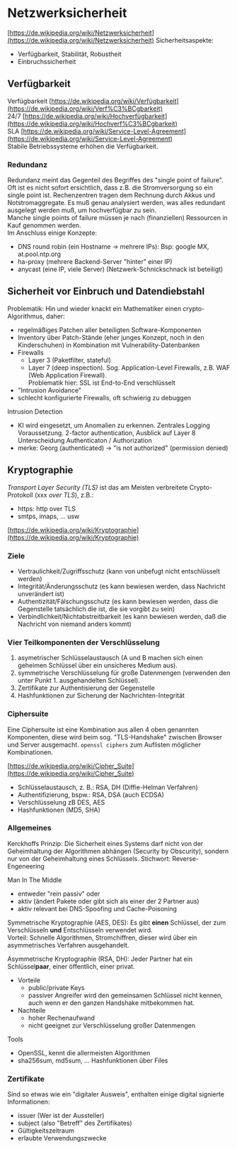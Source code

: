 # Netzwerksicherheit

[https://de.wikipedia.org/wiki/Netzwerksicherheit](https://de.wikipedia.org/wiki/Netzwerksicherheit)
Sicherheitsaspekte:

- Verfügbarkeit, Stabilität, Robustheit
- Einbruchssicherheit

## Verfügbarkeit

Verfügbarkeit [https://de.wikipedia.org/wiki/Verfügbarkeit](https://de.wikipedia.org/wiki/Verf%C3%BCgbarkeit)  
24/7 [https://de.wikipedia.org/wiki/Hochverfügbarkeit](https://de.wikipedia.org/wiki/Hochverf%C3%BCgbarkeit)  
SLA [https://de.wikipedia.org/wiki/Service-Level-Agreement](https://de.wikipedia.org/wiki/Service-Level-Agreement)  
Stabile Betriebssysteme erhöhen die Verfügbarkeit.

### Redundanz

Redundanz meint das Gegenteil des Begriffes des "single point of failure". Oft ist es nicht sofort ersichtlich,
dass z.B. die Stromversorgung so ein single point ist. Rechenzentren tragen dem Rechnung durch Akkus und Notstromaggregate.
Es muß genau analysiert werden, was alles redundant ausgelegt werden muß, um hochverfügbar zu sein.  
Manche single points of failure müssen je nach (finanziellen) Ressourcen in Kauf genommen werden.  
Im Anschluss einige Konzepte:

- DNS round robin (ein Hostname -> mehrere IPs): Bsp: google MX, at.pool.ntp.org 
- ha-proxy (mehrere Backend-Server "hinter" einer IP)
- anycast (eine IP, viele Server) (Netzwerk-Schnickschnack ist beteiligt)

## Sicherheit vor Einbruch und Datendiebstahl

Problematik: Hin und wieder knackt ein Mathematiker einen crypto-Algorithmus, daher:  

- regelmäßiges Patchen aller beteiligten Software-Komponenten
- Inventory über Patch-Stände (eher junges Konzept, noch in den Kinderschuhen) in Kombination mit Vulnerability-Datenbanken
- Firewalls
  - Layer 3 (Paketfilter, stateful)
  - Layer 7 (deep inspection). Sog. Application-Level Firewalls, z.B. WAF (Web Application Firewall).  
Problematik hier: SSL ist End-to-End verschlüsselt  
- "Intrusion Avoidance"
- schlecht konfigurierte Firewalls, oft schwierig zu debuggen

Intrusion Detection

- KI wird eingesetzt, um Anomalien zu erkennen. Zentrales Logging Voraussetzung.
2-factor authentication, Ausblick auf Layer 8
Unterscheidung Authenticaton / Authorization
- merke: Georg (authenticated) -> "is not authorized" (permission denied)

## Kryptographie

*Transport Layer Security (TLS)* ist das am Meisten verbreitete Crypto-Protokoll (xxx *over TLS*), z.B.:

- https: http over TLS
- smtps, imaps, ... usw

[https://de.wikipedia.org/wiki/Kryptographie](https://de.wikipedia.org/wiki/Kryptographie)

### Ziele

- Vertraulichkeit/Zugriffsschutz (kann von unbefugt nicht entschlüsselt werden)
- Integrität/Änderungsschutz (es kann bewiesen werden, dass Nachricht unverändert ist)
- Authentizität/Fälschungsschutz (es kann bewiesen werden, dass die Gegenstelle tatsächlich die ist, die sie vorgibt zu sein)
- Verbindlichkeit/Nichtabstreitbarkeit (es kann bewiesen werden, daß die Nachricht von niemand anders kommt)

### Vier Teilkomponenten der Verschlüsselung

1. asymetrischer Schlüsselaustausch (A und B machen sich einen geheimen Schlüssel über ein unsicheres Medium aus).
2. symmetrische Verschlüsselung für große Datenmengen (verwenden den unter Punkt 1. ausgehandelten Schlüssel).
3. Zertifikate zur Authentisierung der Gegenstelle
4. Hashfunktionen zur Sicherung der Nachrichten-Integrität

### Ciphersuite

Eine Ciphersuite ist eine Kombination aus allen 4 oben genannten Komponenten, diese wird beim sog. "TLS-Handshake" zwischen Browser und Server ausgemacht. `openssl ciphers` zum Auflisten möglicher Kombinationen.

[https://de.wikipedia.org/wiki/Cipher_Suite](https://de.wikipedia.org/wiki/Cipher_Suite)

- Schlüsselaustausch, z. B.: RSA, DH (Diffie-Helman Verfahren)
- Authentifizierung, bspw.: RSA, DSA (auch ECDSA)
- Verschlüsselung zB DES, AES
- Hashfunktionen (MD5, SHA)

### Allgemeines

Kerckhoffs Prinzip: Die Sicherheit eines Systems darf nicht von der Geheimhaltung der Algorithmen abhängen (Security by Obscurity), sondern nur von der Geheimhaltung eines Schlüssels. Stichwort: Reverse-Engeneering

Man In The Middle

- entweder "rein passiv" oder
- aktiv (ändert Pakete oder gibt sich als einer der 2 Partner aus)
- aktiv relevant bei DNS-Spoofing und Cache-Poisoning

Symmetrische Kryptographie (AES, DES): Es gibt **einen** Schlüssel, der zum Verschlüsseln **und** Entschlüsseln verwendet wird.  
Vorteil: Schnelle Algorithmen, Stromchiffren, dieser wird über ein asymmetrisches Verfahren ausgehandelt.

Asymmetrische Kryptographie (RSA, DH): Jeder Partner hat ein Schlüssel**paar**, einer öffentlich, einer privat.

- Vorteile
  - public/private Keys
  - passiver Angreifer wird den gemeinsamen Schlüssel nicht kennen, auch wenn er den ganzen Handshake mitbekommen hat.
- Nachteile  
  - hoher Rechenaufwand
  - nicht geeignet zur Verschlüsselung großer Datenmengen

Tools

- OpenSSL, kennt die allermeisten Algorithmen
- sha256sum, md5sum, ... Hashfunktionen über Files

### Zertifikate

Sind so etwas wie ein "digitaler Ausweis", enthalten einige digital signierte Informationen:

- issuer (Wer ist der Aussteller)
- subject (also "Betreff" des Zertifikates)
- Gültigkeitszeitraum
- erlaubte Verwendungszwecke
